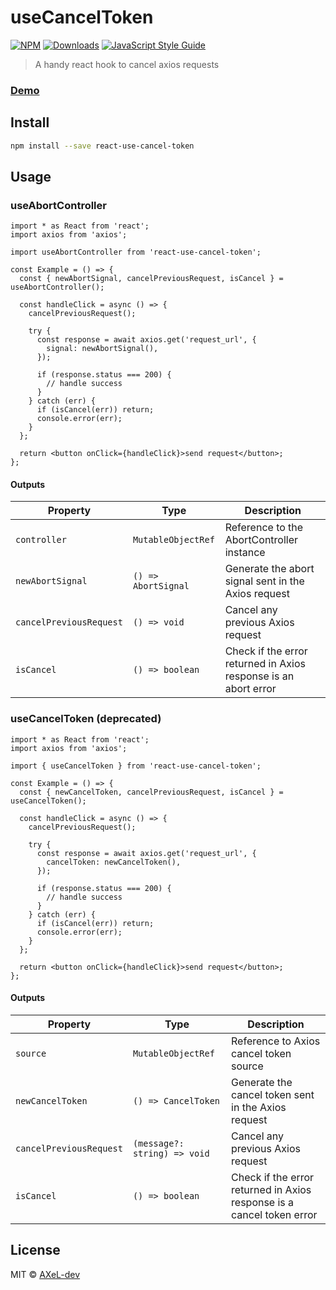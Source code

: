 # useCancelToken

[![NPM](https://img.shields.io/npm/v/react-use-cancel-token.svg)](https://www.npmjs.com/package/react-use-cancel-token)
[![Downloads](https://img.shields.io/npm/dt/react-use-cancel-token.svg)](https://www.npmjs.com/package/react-use-cancel-token)
[![JavaScript Style Guide](https://img.shields.io/badge/code_style-standard-green.svg)](https://standardjs.com)

> A handy react hook to cancel axios requests

### [Demo](https://axel-dev.github.io/react-use-cancel-token/)

## Install

```bash
npm install --save react-use-cancel-token
```

## Usage

### useAbortController

```tsx
import * as React from 'react';
import axios from 'axios';

import useAbortController from 'react-use-cancel-token';

const Example = () => {
  const { newAbortSignal, cancelPreviousRequest, isCancel } = useAbortController();

  const handleClick = async () => {
    cancelPreviousRequest();

    try {
      const response = await axios.get('request_url', {
        signal: newAbortSignal(),
      });

      if (response.status === 200) {
        // handle success
      }
    } catch (err) {
      if (isCancel(err)) return;
      console.error(err);
    }
  };

  return <button onClick={handleClick}>send request</button>;
};
```

#### Outputs

| Property                | Type                | Description                                                     |
| ----------------------- | ------------------- | --------------------------------------------------------------- |
| `controller`            | `MutableObjectRef`  | Reference to the AbortController instance                       |
| `newAbortSignal`        | `() => AbortSignal` | Generate the abort signal sent in the Axios request             |
| `cancelPreviousRequest` | `() => void`        | Cancel any previous Axios request                               |
| `isCancel`              | `() => boolean`     | Check if the error returned in Axios response is an abort error |

### useCancelToken (deprecated)

```tsx
import * as React from 'react';
import axios from 'axios';

import { useCancelToken } from 'react-use-cancel-token';

const Example = () => {
  const { newCancelToken, cancelPreviousRequest, isCancel } = useCancelToken();

  const handleClick = async () => {
    cancelPreviousRequest();

    try {
      const response = await axios.get('request_url', {
        cancelToken: newCancelToken(),
      });

      if (response.status === 200) {
        // handle success
      }
    } catch (err) {
      if (isCancel(err)) return;
      console.error(err);
    }
  };

  return <button onClick={handleClick}>send request</button>;
};
```

#### Outputs

| Property                | Type                         | Description                                                           |
| ----------------------- | ---------------------------- | --------------------------------------------------------------------- |
| `source`                | `MutableObjectRef`           | Reference to Axios cancel token source                                |
| `newCancelToken`        | `() => CancelToken`          | Generate the cancel token sent in the Axios request                   |
| `cancelPreviousRequest` | `(message?: string) => void` | Cancel any previous Axios request                                     |
| `isCancel`              | `() => boolean`              | Check if the error returned in Axios response is a cancel token error |

## License

MIT © [AXeL-dev](https://github.com/AXeL-dev)

